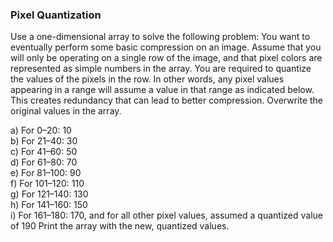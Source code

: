 ### Pixel Quantization

Use a one-dimensional array to solve the following problem: You want
to eventually perform some basic compression on an image. Assume that you will only be operating
on a single row of the image, and that pixel colors are represented as simple numbers in the array. You
are required to quantize the values of the pixels in the row. In other words, any pixel values appearing
in a range will assume a value in that range as indicated below. This creates redundancy that can lead
to better compression. Overwrite the original values in the array.

a) For 0–20: 10\
b) For 21–40: 30\
c) For 41–60: 50\
d) For 61–80: 70\
e) For 81–100: 90\
f) For 101–120: 110\
g) For 121–140: 130\
h) For 141–160: 150\
i) For 161–180: 170, and for all other pixel values, assumed a quantized value of 190
Print the array with the new, quantized values.